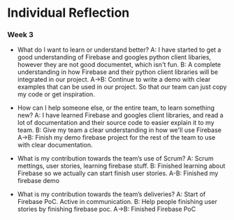 # Individual Reflection

### Week 3

-   What do I want to learn or understand better?
    A: I have started to get a good understanding of Firebase and googles python client libaries, however they are not good documentet, which isn't fun.
    B: A complete understanding in how Firebase and their python client libraries will be integrated in our project.
    A->B: Continue to write a demo with clear examples that can be used in our project. So that our team can just copy my code or get inspiration.

-   How can I help someone else, or the entire team, to learn something new?
    A: I have learned Firebase and googles client libraries, and read a lot of documentation and their source code to easier explain it to my team.
    B: Give my team a clear understanding in how we'll use Firebase
    A->B: Finish my demo firebase project for the rest of the team to use with clear documentation.

-   What is my contribution towards the team’s use of Scrum?
    A: Scrum mettings, user stories, learning firebase stuff.
    B: Finished learning about Firebase so we actually can start finish user stories.
    A-B: Finished my firebase demo

-   What is my contribution towards the team’s deliveries?
    A: Start of Firebase PoC. Active in communication.
    B: Help people finishing user stories by finishing firebase poc.
    A->B: Finished Firebase PoC

